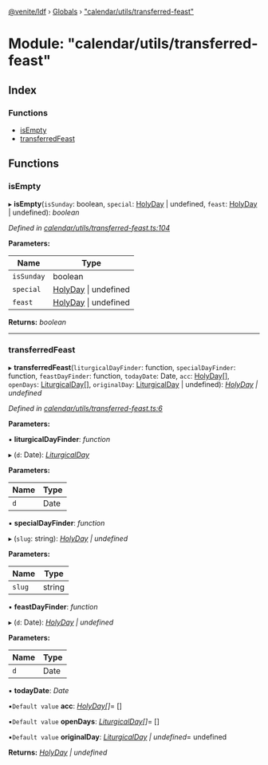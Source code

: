 [@venite/ldf](../README.md) › [Globals](../globals.md) › ["calendar/utils/transferred-feast"](_calendar_utils_transferred_feast_.md)

# Module: "calendar/utils/transferred-feast"

## Index

### Functions

* [isEmpty](_calendar_utils_transferred_feast_.md#isempty)
* [transferredFeast](_calendar_utils_transferred_feast_.md#transferredfeast)

## Functions

###  isEmpty

▸ **isEmpty**(`isSunday`: boolean, `special`: [HolyDay](../classes/_calendar_holy_day_.holyday.md) | undefined, `feast`: [HolyDay](../classes/_calendar_holy_day_.holyday.md) | undefined): *boolean*

*Defined in [calendar/utils/transferred-feast.ts:104](https://github.com/gbj/venite/blob/d4173f0/ldf/src/calendar/utils/transferred-feast.ts#L104)*

**Parameters:**

Name | Type |
------ | ------ |
`isSunday` | boolean |
`special` | [HolyDay](../classes/_calendar_holy_day_.holyday.md) &#124; undefined |
`feast` | [HolyDay](../classes/_calendar_holy_day_.holyday.md) &#124; undefined |

**Returns:** *boolean*

___

###  transferredFeast

▸ **transferredFeast**(`liturgicalDayFinder`: function, `specialDayFinder`: function, `feastDayFinder`: function, `todayDate`: Date, `acc`: [HolyDay](../classes/_calendar_holy_day_.holyday.md)[], `openDays`: [LiturgicalDay](../classes/_calendar_liturgical_day_.liturgicalday.md)[], `originalDay`: [LiturgicalDay](../classes/_calendar_liturgical_day_.liturgicalday.md) | undefined): *[HolyDay](../classes/_calendar_holy_day_.holyday.md) | undefined*

*Defined in [calendar/utils/transferred-feast.ts:6](https://github.com/gbj/venite/blob/d4173f0/ldf/src/calendar/utils/transferred-feast.ts#L6)*

**Parameters:**

▪ **liturgicalDayFinder**: *function*

▸ (`d`: Date): *[LiturgicalDay](../classes/_calendar_liturgical_day_.liturgicalday.md)*

**Parameters:**

Name | Type |
------ | ------ |
`d` | Date |

▪ **specialDayFinder**: *function*

▸ (`slug`: string): *[HolyDay](../classes/_calendar_holy_day_.holyday.md) | undefined*

**Parameters:**

Name | Type |
------ | ------ |
`slug` | string |

▪ **feastDayFinder**: *function*

▸ (`d`: Date): *[HolyDay](../classes/_calendar_holy_day_.holyday.md) | undefined*

**Parameters:**

Name | Type |
------ | ------ |
`d` | Date |

▪ **todayDate**: *Date*

▪`Default value`  **acc**: *[HolyDay](../classes/_calendar_holy_day_.holyday.md)[]*= []

▪`Default value`  **openDays**: *[LiturgicalDay](../classes/_calendar_liturgical_day_.liturgicalday.md)[]*= []

▪`Default value`  **originalDay**: *[LiturgicalDay](../classes/_calendar_liturgical_day_.liturgicalday.md) | undefined*= undefined

**Returns:** *[HolyDay](../classes/_calendar_holy_day_.holyday.md) | undefined*
